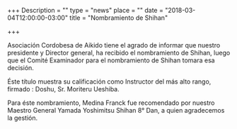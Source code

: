 +++
Description = ""
type = "news"
place = ""
date = "2018-03-04T12:00:00-03:00"
title = "Nombramiento de Shihan"

+++

Asociación Cordobesa de Aikido tiene el agrado de informar que nuestro presidente y Director general, ha recibido el nombramiento de Shihan, luego que el Comité Examinador para el nombramiento de Shihan tomara esa decisión.

Éste título muestra su calificación como Instructor del más alto rango, firmado : Doshu, Sr. Moriteru Ueshiba.

Para éste nombramiento, Medina Franck fue recomendado por nuestro Maestro General Yamada Yoshimitsu Shihan 8° Dan, a quien agradecemos la gestión.
